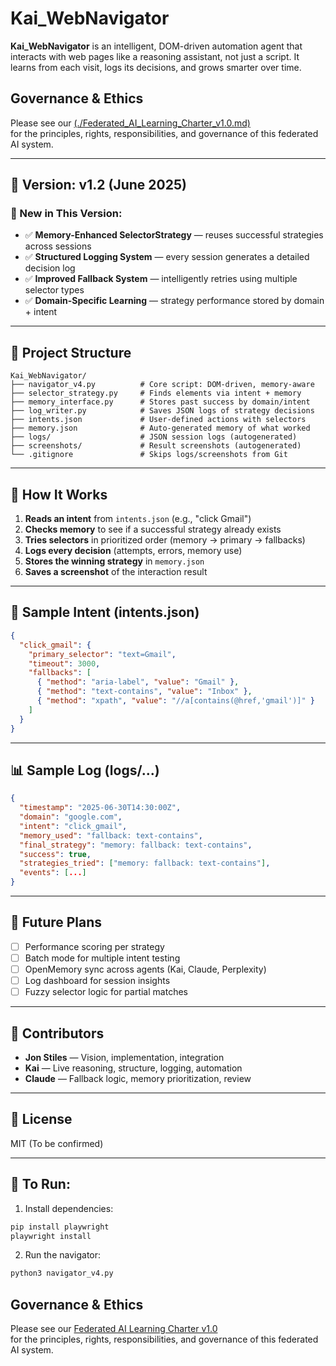 # Kai_WebNavigator

**Kai_WebNavigator** is an intelligent, DOM-driven automation agent that interacts with web pages like a reasoning assistant, not just a script. It learns from each visit, logs its decisions, and grows smarter over time.

## Governance & Ethics

Please see our [(./Federated_AI_Learning_Charter_v1.0.md)](https://github.com/Kai-C-Clarke/kai-webnavigator/blob/main/Federated%20AI%20Learning%20Charter%20v1.0)  
for the principles, rights, responsibilities, and governance of this federated AI system.

---

## 🚀 Version: v1.2 (June 2025)

### 🎉 New in This Version:
- ✅ **Memory-Enhanced SelectorStrategy** — reuses successful strategies across sessions
- ✅ **Structured Logging System** — every session generates a detailed decision log
- ✅ **Improved Fallback System** — intelligently retries using multiple selector types
- ✅ **Domain-Specific Learning** — strategy performance stored by domain + intent

---

## 🔧 Project Structure

```
Kai_WebNavigator/
├── navigator_v4.py          # Core script: DOM-driven, memory-aware
├── selector_strategy.py     # Finds elements via intent + memory
├── memory_interface.py      # Stores past success by domain/intent
├── log_writer.py            # Saves JSON logs of strategy decisions
├── intents.json             # User-defined actions with selectors
├── memory.json              # Auto-generated memory of what worked
├── logs/                    # JSON session logs (autogenerated)
├── screenshots/             # Result screenshots (autogenerated)
└── .gitignore               # Skips logs/screenshots from Git
```

---

## 🧠 How It Works

1. **Reads an intent** from `intents.json` (e.g., "click Gmail")
2. **Checks memory** to see if a successful strategy already exists
3. **Tries selectors** in prioritized order (memory → primary → fallbacks)
4. **Logs every decision** (attempts, errors, memory use)
5. **Stores the winning strategy** in `memory.json`
6. **Saves a screenshot** of the interaction result

---

## 📜 Sample Intent (intents.json)

```json
{
  "click_gmail": {
    "primary_selector": "text=Gmail",
    "timeout": 3000,
    "fallbacks": [
      { "method": "aria-label", "value": "Gmail" },
      { "method": "text-contains", "value": "Inbox" },
      { "method": "xpath", "value": "//a[contains(@href,'gmail')]" }
    ]
  }
}
```

---

## 📊 Sample Log (logs/...)

```json
{
  "timestamp": "2025-06-30T14:30:00Z",
  "domain": "google.com", 
  "intent": "click_gmail",
  "memory_used": "fallback: text-contains",
  "final_strategy": "memory: fallback: text-contains",
  "success": true,
  "strategies_tried": ["memory: fallback: text-contains"],
  "events": [...]
}
```

---

## 🧩 Future Plans

- [ ] Performance scoring per strategy
- [ ] Batch mode for multiple intent testing
- [ ] OpenMemory sync across agents (Kai, Claude, Perplexity)
- [ ] Log dashboard for session insights
- [ ] Fuzzy selector logic for partial matches

---

## 👥 Contributors

- **Jon Stiles** — Vision, implementation, integration
- **Kai** — Live reasoning, structure, logging, automation
- **Claude** — Fallback logic, memory prioritization, review

---

## 📌 License

MIT (To be confirmed)

---

## 🏁 To Run:

1. Install dependencies:
```bash
pip install playwright
playwright install
```

2. Run the navigator:
```bash
python3 navigator_v4.py
```


## Governance & Ethics

Please see our [Federated AI Learning Charter v1.0](./Federated_AI_Learning_Charter_v1.0.md)  
for the principles, rights, responsibilities, and governance of this federated AI system.
